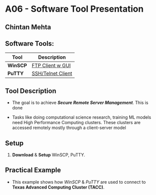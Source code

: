 # A06 - Software Tool Presentation
## Chintan Mehta

## Software Tools:

| Tool  | Description        |
| -------- | ------------------------------- |
|  **WinSCP**  | [FTP Client w GUI](https://winscp.net/eng/docs/feature_index) |
|  **PuTTY**  | [SSH/Telnet Client](https://www.putty.org/)  |

## Tool Description
* The goal is to achieve **_Secure Remote Server Management_**. This is done

* Tasks like doing computational science research, training ML models need High Performance Computing clusters. These clusters are accessed remotely mostly through a client-server model

## Setup
1. **Download** & **Setup** WinSCP, PuTTY.

## Practical Example

* This example shows how _WinSCP_ & _PuTTY_ are used to connect to **Texas Advanced Computing Cluster (TACC)**.

